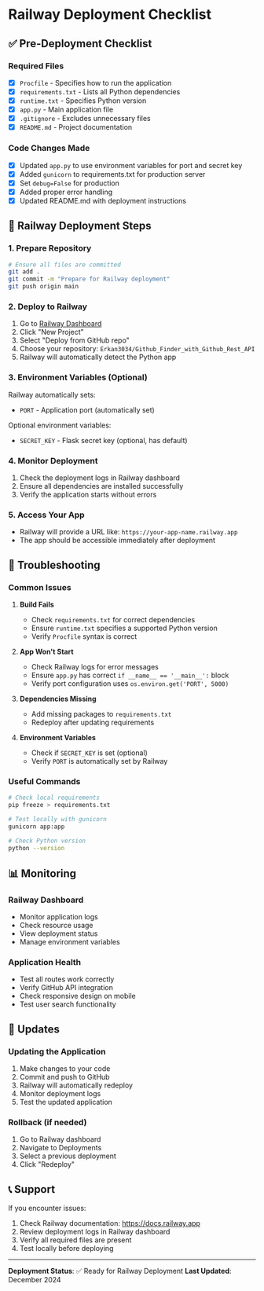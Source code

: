 # Railway Deployment Checklist

## ✅ Pre-Deployment Checklist

### Required Files
- [x] `Procfile` - Specifies how to run the application
- [x] `requirements.txt` - Lists all Python dependencies
- [x] `runtime.txt` - Specifies Python version
- [x] `app.py` - Main application file
- [x] `.gitignore` - Excludes unnecessary files
- [x] `README.md` - Project documentation

### Code Changes Made
- [x] Updated `app.py` to use environment variables for port and secret key
- [x] Added `gunicorn` to requirements.txt for production server
- [x] Set `debug=False` for production
- [x] Added proper error handling
- [x] Updated README.md with deployment instructions

## 🚀 Railway Deployment Steps

### 1. Prepare Repository
```bash
# Ensure all files are committed
git add .
git commit -m "Prepare for Railway deployment"
git push origin main
```

### 2. Deploy to Railway
1. Go to [Railway Dashboard](https://railway.app/dashboard)
2. Click "New Project"
3. Select "Deploy from GitHub repo"
4. Choose your repository: `Erkan3034/Github_Finder_with_Github_Rest_API`
5. Railway will automatically detect the Python app

### 3. Environment Variables (Optional)
Railway automatically sets:
- `PORT` - Application port (automatically set)

Optional environment variables:
- `SECRET_KEY` - Flask secret key (optional, has default)

### 4. Monitor Deployment
1. Check the deployment logs in Railway dashboard
2. Ensure all dependencies are installed successfully
3. Verify the application starts without errors

### 5. Access Your App
- Railway will provide a URL like: `https://your-app-name.railway.app`
- The app should be accessible immediately after deployment

## 🔧 Troubleshooting

### Common Issues

1. **Build Fails**
   - Check `requirements.txt` for correct dependencies
   - Ensure `runtime.txt` specifies a supported Python version
   - Verify `Procfile` syntax is correct

2. **App Won't Start**
   - Check Railway logs for error messages
   - Ensure `app.py` has correct `if __name__ == '__main__':` block
   - Verify port configuration uses `os.environ.get('PORT', 5000)`

3. **Dependencies Missing**
   - Add missing packages to `requirements.txt`
   - Redeploy after updating requirements

4. **Environment Variables**
   - Check if `SECRET_KEY` is set (optional)
   - Verify `PORT` is automatically set by Railway

### Useful Commands
```bash
# Check local requirements
pip freeze > requirements.txt

# Test locally with gunicorn
gunicorn app:app

# Check Python version
python --version
```

## 📊 Monitoring

### Railway Dashboard
- Monitor application logs
- Check resource usage
- View deployment status
- Manage environment variables

### Application Health
- Test all routes work correctly
- Verify GitHub API integration
- Check responsive design on mobile
- Test user search functionality

## 🔄 Updates

### Updating the Application
1. Make changes to your code
2. Commit and push to GitHub
3. Railway will automatically redeploy
4. Monitor deployment logs
5. Test the updated application

### Rollback (if needed)
1. Go to Railway dashboard
2. Navigate to Deployments
3. Select a previous deployment
4. Click "Redeploy"

## 📞 Support

If you encounter issues:
1. Check Railway documentation: https://docs.railway.app
2. Review deployment logs in Railway dashboard
3. Verify all required files are present
4. Test locally before deploying

---

**Deployment Status**: ✅ Ready for Railway Deployment
**Last Updated**: December 2024 